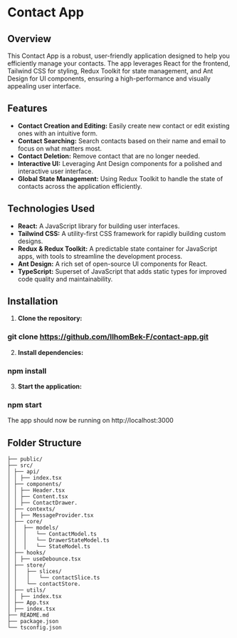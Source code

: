 # Contact App

## Overview

This Contact App is a robust, user-friendly application designed to help you efficiently manage your contacts. The app leverages React for the frontend, Tailwind CSS for styling, Redux Toolkit for state management, and Ant Design for UI components, ensuring a high-performance and visually appealing user interface.

## Features

- **Contact Creation and Editing:** Easily create new contact or edit existing ones with an intuitive form.
- **Contact Searching:** Search contacts based on their name and email to focus on what matters most.
- **Contact Deletion:** Remove contact that are no longer needed.
- **Interactive UI:** Leveraging Ant Design components for a polished and interactive user interface.
- **Global State Management:** Using Redux Toolkit to handle the state of contacts across the application efficiently.

## Technologies Used

- **React:** A JavaScript library for building user interfaces.
- **Tailwind CSS:** A utility-first CSS framework for rapidly building custom designs.
- **Redux & Redux Toolkit:** A predictable state container for JavaScript apps, with tools to streamline the development process.
- **Ant Design:** A rich set of open-source UI components for React.
- **TypeScript:** Superset of JavaScript that adds static types for improved code quality and maintainability.

## Installation

1.  **Clone the repository:**

### git clone https://github.com/IlhomBek-F/contact-app.git

2.  **Install dependencies:**

### npm install

3.  **Start the application:**

### npm start

The app should now be running on http://localhost:3000

## Folder Structure

```
├── public/
├── src/
│ ├── api/
│ │ ├── index.tsx
│ ├── components/
│ │ ├── Header.tsx
│ │ ├── Content.tsx
│ │ ├── ContactDrawer.
│ ├── contexts/
│ │ ├── MessageProvider.tsx
│ ├── core/
│ │  ├── models/
│ │  │   └── ContactModel.ts
│ │  │   └── DrawerStateModel.ts
│ │  │   └── StateModel.ts
│ ├── hooks/
│ │ ├── useDebounce.tsx
│ ├── store/
│ │   ├── slices/
│ │   │   └── contactSlice.ts
│ │   └── contactStore.
│ ├── utils/
│ │ ├── index.tsx
│ ├── App.tsx
│ ├── index.tsx
├── README.md
├── package.json
└── tsconfig.json
```
